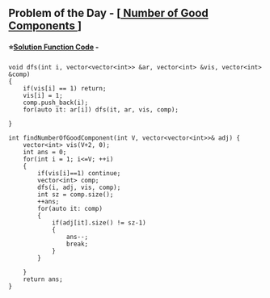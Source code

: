 ## Problem of the Day - [<a href="https://practice.geeksforgeeks.org/problems/1a4b617b70f0142a5c2b454e6fbe1b9a69ce7861/1"> Number of Good Components </a>]


#### ⭐<ins>Solution Function Code</ins> -


    void dfs(int i, vector<vector<int>> &ar, vector<int> &vis, vector<int> &comp)
    {
        if(vis[i] == 1) return;
        vis[i] = 1;
        comp.push_back(i);
        for(auto it: ar[i]) dfs(it, ar, vis, comp);
        
    }
  
    int findNumberOfGoodComponent(int V, vector<vector<int>>& adj) {
        vector<int> vis(V+2, 0);
        int ans = 0;
        for(int i = 1; i<=V; ++i)
        {
            if(vis[i]==1) continue;
            vector<int> comp;
            dfs(i, adj, vis, comp);
            int sz = comp.size();
            ++ans;
            for(auto it: comp)
            {
                if(adj[it].size() != sz-1) 
                {
                    ans--;
                    break;
                }
            }
            
        }
        return ans;
    }
